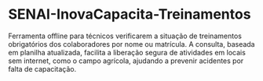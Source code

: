 # SENAI-InovaCapacita-Treinamentos
Ferramenta offline para técnicos verificarem a situação de treinamentos obrigatórios dos colaboradores por nome ou matrícula. A consulta, baseada em planilha atualizada, facilita a liberação segura de atividades em locais sem internet, como o campo agrícola, ajudando a prevenir acidentes por falta de capacitação.
